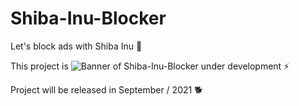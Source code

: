 # Shiba-Inu-Blocker

Let's block ads with                                                                                                Shiba Inu 🐶

This project is                               ![Banner of Shiba-Inu-Blocker](https://i.imgur.com/CnH5Igj.png)                under development ⚡

Project will be released in                                                                                         September / 2021 🐕
